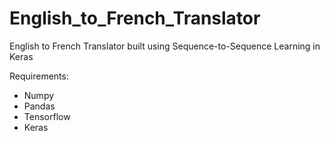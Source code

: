 # English_to_French_Translator
English to French Translator built using Sequence-to-Sequence Learning in Keras

Requirements:
- Numpy
- Pandas
- Tensorflow
- Keras

